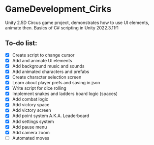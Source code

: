 # GameDevelopment_Cirks
Unity 2.5D Circus game project, demonstrates how to use UI elements, animate then. Basics of C# scripting in Unity 2022.3.11f1

## To-do list:
- [x] Create script to change cursor
- [x] Add and animate UI elements
- [x] Add background music and sounds
- [x] Add animated characters and prefabs
- [x] Create character selection screen
- [x] Learn about player prefs and saving in json
- [x] Write script for dice rolling
- [x] Implement snakes and ladders board logic (spaces)
- [x] Add combat logic
- [x] Add victory space
- [x] Add victory screen
- [x] Add point system A.K.A. Leaderboard
- [x] Add settings system
- [x] Add pause menu
- [x] Add camera zoom
- [ ] Automated moves